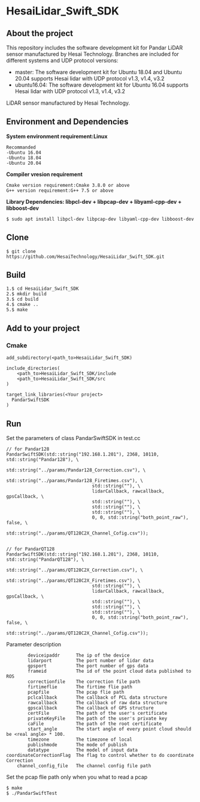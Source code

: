 # HesaiLidar_Swift_SDK
## About the project
This repository includes the software development kit for Pandar LiDAR sensor manufactured by Hesai Technology. Branches are included for different systems and UDP protocol versions:
* master: The software development kit for Ubuntu 18.04 and Ubuntu 20.04 supports Hesai lidar with UDP protocol v1.3, v1.4, v3.2 
* ubuntu16.04: The software development kit for Ubuntu 16.04 supports Hesai lidar with UDP protocol v1.3, v1.4, v3.2  

LiDAR sensor manufactured by Hesai Technology.
## Environment and Dependencies

**System environment requirement:Linux**
```
Recommanded
-Ubuntu 16.04
-Ubuntu 18.04
-Ubuntu 20.04
```

**Compiler vresion requirement**
```
Cmake version requirement:Cmake 3.8.0 or above
G++ version requirement:G++ 7.5 or above
```
**Library Dependencies: libpcl-dev + libpcap-dev + libyaml-cpp-dev + libboost-dev**
```
$ sudo apt install libpcl-dev libpcap-dev libyaml-cpp-dev libboost-dev
```

## Clone
```
$ git clone https://github.com/HesaiTechnology/HesaiLidar_Swift_SDK.git
```

## Build
```
1.$ cd HesaiLidar_Swift_SDK
2.$ mkdir build
3.$ cd build
4.$ cmake ..
5.$ make
```

## Add to your project
### Cmake
```
add_subdirectory(<path_to>HesaiLidar_Swift_SDK)

include_directories(
	<path_to>HesaiLidar_Swift_SDK/include
	<path_to>HesaiLidar_Swift_SDK/src
)

target_link_libraries(<Your project>
  PandarSwiftSDK
)
```

## Run

Set the parameters of class PandarSwiftSDK in test.cc
```
// for Pandar128
PandarSwiftSDK(std::string("192.168.1.201"), 2368, 10110, std::string("Pandar128"), \
                                std::string("../params/Pandar128_Correction.csv"), \
                                std::string("../params/Pandar128_Firetimes.csv"), \
                                std::string(""), \
                                lidarCallback, rawcallback, gpsCallback, \
                                std::string(""), \
                                std::string(""), \
                                std::string(""), \
                                0, 0, std::string("both_point_raw"), false, \
                                std::string("../params/QT128C2X_Channel_Cofig.csv"));


// for PandarQT128
PandarSwiftSDK(std::string("192.168.1.201"), 2368, 10110, std::string("PandarQT128"), \
                                std::string("../params/QT128C2X_Correction.csv"), \
                                std::string("../params/QT128C2X_Firetimes.csv"), \
                                std::string(""), \
                                lidarCallback, rawcallback, gpsCallback, \
                                std::string(""), \
                                std::string(""), \
                                std::string(""), \
                                0, 0, std::string("both_point_raw"), false, \
                                std::string("../params/QT128C2X_Channel_Cofig.csv"));

```
Parameter description
```
        deviceipaddr  	  The ip of the device
        lidarport 	      The port number of lidar data
        gpsport           The port number of gps data
        frameid           The id of the point cloud data published to ROS
        correctionfile    The correction file path
        firtimeflie       The firtime flie path
        pcapfile          The pcap flie path
        pclcallback       The callback of PCL data structure
        rawcallback       The callback of raw data structure
        gpscallback       The callback of GPS structure
        certFile          The path of the user's certificate
        privateKeyFile    The path of the user's private key
        caFile            The path of the root certificate
        start_angle       The start angle of every point cloud should be <real angle> * 100.
        timezone          The timezone of local
        publishmode       The mode of publish
        datatype          The model of input data
coordinateCorrectionFlag  The flag to control whether to do coordinate Correction
    channel_config_file   The channel config file path

```
Set the pcap flie path only when you what to read a pcap
```
$ make 
$ ./PandarSwiftTest
```
